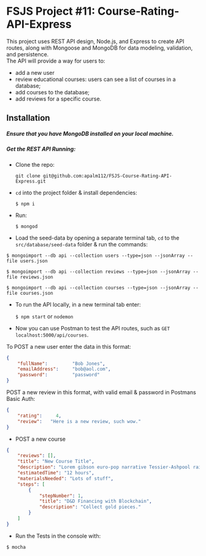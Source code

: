 # FSJS Project #11: Course-Rating-API-Express
This project uses REST API design, Node.js, and Express to create API routes, along with Mongoose and MongoDB for data modeling, validation, and persistence.  
The API will provide a way for users to:
* add a new user
* review educational courses: users can see a list of courses in a database;
* add courses to the database;
* add reviews for a specific course.


## Installation

##### Ensure that you have MongoDB installed on your local machine.

##### Get the REST API Running:

* Clone the repo:

	`git clone git@github.com:apalm112/FSJS-Course-Rating-API-Express.git`

* `cd` into the project folder & install dependencies:

	`$ npm i`

* Run:

	`$ mongod`

* Load the seed-data by opening a separate terminal tab, `cd` to the `src/database/seed-data` folder & run the commands:

```
$ mongoimport --db api --collection users --type=json --jsonArray --file users.json

$ mongoimport --db api --collection reviews --type=json --jsonArray --file reviews.json

$ mongoimport --db api --collection courses --type=json --jsonArray --file courses.json
```

* To run the API locally, in a new terminal tab enter:

	`$ npm start` or `nodemon`

* Now you can use Postman to test the API routes, such as `GET localhost:5000/api/courses`.

To POST a new user enter the data in this format:

```JSON
{
	"fullName": 	    "Bob Jones",
	"emailAddress":     "bob@aol.com",
	"password": 	    "password"
}
```

POST a new review in this format, with valid email & password in Postmans Basic Auth:

```json
{
	"rating":     4,
	"review":   "Here is a new review, such wow."
}
```

* POST a new course

```json
{
    "reviews": [],
    "title": "New Course Title",
    "description": "Lorem gibson euro-pop narrative Tessier-Ashpool rain realism human RAF assassin carbon sign shanty town sub-orbital ICE Tokyo.",
    "estimatedTime": "12 hours",
    "materialsNeeded": "Lots of stuff",
    "steps": [
        {
            "stepNumber": 1,
            "title": "D&D Financing with Blockchain",
            "description": "Collect gold pieces."
        }
    ]
}
```

* Run the Tests in the console with:

`$ mocha`
